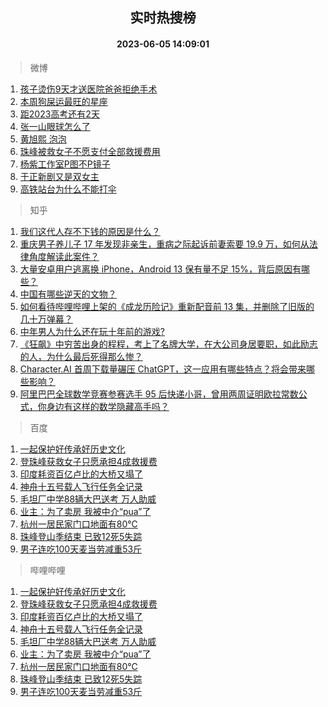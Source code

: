 <div align="center"><h2>实时热搜榜</h2><h4>2023-06-05 14:09:01</h4></div>

> 微博  

1. [孩子烫伤9天才送医院爸爸拒绝手术](https://s.weibo.com/weibo?q=%23%E5%AD%A9%E5%AD%90%E7%83%AB%E4%BC%A49%E5%A4%A9%E6%89%8D%E9%80%81%E5%8C%BB%E9%99%A2%E7%88%B8%E7%88%B8%E6%8B%92%E7%BB%9D%E6%89%8B%E6%9C%AF%23&t=31&band_rank=1&Refer=top)<br />
2. [本周狗屎运最旺的星座](https://s.weibo.com/weibo?q=%E6%9C%AC%E5%91%A8%E7%8B%97%E5%B1%8E%E8%BF%90%E6%9C%80%E6%97%BA%E7%9A%84%E6%98%9F%E5%BA%A7&t=31&band_rank=2&Refer=top)<br />
3. [距2023高考还有2天](https://s.weibo.com/weibo?q=%23%E8%B7%9D2023%E9%AB%98%E8%80%83%E8%BF%98%E6%9C%892%E5%A4%A9%23&t=31&band_rank=3&Refer=top)<br />
4. [张一山眼球怎么了](https://s.weibo.com/weibo?q=%23%E5%BC%A0%E4%B8%80%E5%B1%B1%E7%9C%BC%E7%90%83%E6%80%8E%E4%B9%88%E4%BA%86%23&t=31&band_rank=4&Refer=top)<br />
5. [黄旭熙 泡泡](https://s.weibo.com/weibo?q=%E9%BB%84%E6%97%AD%E7%86%99%20%E6%B3%A1%E6%B3%A1&t=31&band_rank=5&Refer=top)<br />
6. [珠峰被救女子不愿支付全部救援费用](https://s.weibo.com/weibo?q=%23%E7%8F%A0%E5%B3%B0%E8%A2%AB%E6%95%91%E5%A5%B3%E5%AD%90%E4%B8%8D%E6%84%BF%E6%94%AF%E4%BB%98%E5%85%A8%E9%83%A8%E6%95%91%E6%8F%B4%E8%B4%B9%E7%94%A8%23&t=31&band_rank=6&Refer=top)<br />
7. [杨紫工作室P图不P镜子](https://s.weibo.com/weibo?q=%23%E6%9D%A8%E7%B4%AB%E5%B7%A5%E4%BD%9C%E5%AE%A4P%E5%9B%BE%E4%B8%8DP%E9%95%9C%E5%AD%90%23&t=31&band_rank=7&Refer=top)<br />
8. [于正新剧又是双女主](https://s.weibo.com/weibo?q=%23%E4%BA%8E%E6%AD%A3%E6%96%B0%E5%89%A7%E5%8F%88%E6%98%AF%E5%8F%8C%E5%A5%B3%E4%B8%BB%23&t=31&band_rank=8&Refer=top)<br />
9. [高铁站台为什么不能打伞](https://s.weibo.com/weibo?q=%23%E9%AB%98%E9%93%81%E7%AB%99%E5%8F%B0%E4%B8%BA%E4%BB%80%E4%B9%88%E4%B8%8D%E8%83%BD%E6%89%93%E4%BC%9E%23&t=31&band_rank=9&Refer=top)<br />

> 知乎  

1. [我们这代人存不下钱的原因是什么？](https://www.zhihu.com/question/603826642)<br />
2. [重庆男子养儿子 17 年发现非亲生，重病之际起诉前妻索要 19.9 万，如何从法律角度解读此案件？](https://www.zhihu.com/question/604728463)<br />
3. [大量安卓用户逃离换 iPhone，Android 13 保有量不足 15%，背后原因有哪些？](https://www.zhihu.com/question/604820761)<br />
4. [中国有哪些逆天的文物？](https://www.zhihu.com/question/22638720)<br />
5. [如何看待哔哩哔哩上架的《成龙历险记》重新配音前 13 集，并删除了旧版的几十万弹幕？](https://www.zhihu.com/question/604251906)<br />
6. [中年男人为什么还在玩十年前的游戏?](https://www.zhihu.com/question/602764416)<br />
7. [《狂飙》中穷苦出身的程程，考上了名牌大学，在大公司身居要职，如此励志的人，为什么最后死得那么惨？](https://www.zhihu.com/question/604132619)<br />
8. [Character.AI 首周下载量碾压 ChatGPT，这一应用有哪些特点？将会带来哪些影响？](https://www.zhihu.com/question/604552431)<br />
9. [阿里巴巴全球数学竞赛参赛选手 95 后快递小哥，曾用两周证明欧拉常数公式，你身边有这样的数学隐藏高手吗？](https://www.zhihu.com/question/604783697)<br />

> 百度  

1. [一起保护好传承好历史文化](https://www.baidu.com/s?wd=%E4%B8%80%E8%B5%B7%E4%BF%9D%E6%8A%A4%E5%A5%BD%E4%BC%A0%E6%89%BF%E5%A5%BD%E5%8E%86%E5%8F%B2%E6%96%87%E5%8C%96&sa=fyb_news&rsv_dl=fyb_news)<br />
2. [登珠峰获救女子只愿承担4成救援费](https://www.baidu.com/s?wd=%E7%99%BB%E7%8F%A0%E5%B3%B0%E8%8E%B7%E6%95%91%E5%A5%B3%E5%AD%90%E5%8F%AA%E6%84%BF%E6%89%BF%E6%8B%854%E6%88%90%E6%95%91%E6%8F%B4%E8%B4%B9&sa=fyb_news&rsv_dl=fyb_news)<br />
3. [印度耗资百亿卢比的大桥又塌了](https://www.baidu.com/s?wd=%E5%8D%B0%E5%BA%A6%E8%80%97%E8%B5%84%E7%99%BE%E4%BA%BF%E5%8D%A2%E6%AF%94%E7%9A%84%E5%A4%A7%E6%A1%A5%E5%8F%88%E5%A1%8C%E4%BA%86&sa=fyb_news&rsv_dl=fyb_news)<br />
4. [神舟十五号载人飞行任务全记录](https://www.baidu.com/s?wd=%E7%A5%9E%E8%88%9F%E5%8D%81%E4%BA%94%E5%8F%B7%E8%BD%BD%E4%BA%BA%E9%A3%9E%E8%A1%8C%E4%BB%BB%E5%8A%A1%E5%85%A8%E8%AE%B0%E5%BD%95&sa=fyb_news&rsv_dl=fyb_news)<br />
5. [毛坦厂中学88辆大巴送考 万人助威](https://www.baidu.com/s?wd=%E6%AF%9B%E5%9D%A6%E5%8E%82%E4%B8%AD%E5%AD%A688%E8%BE%86%E5%A4%A7%E5%B7%B4%E9%80%81%E8%80%83+%E4%B8%87%E4%BA%BA%E5%8A%A9%E5%A8%81&sa=fyb_news&rsv_dl=fyb_news)<br />
6. [业主：为了卖房 我被中介“pua”了](https://www.baidu.com/s?wd=%E4%B8%9A%E4%B8%BB%EF%BC%9A%E4%B8%BA%E4%BA%86%E5%8D%96%E6%88%BF+%E6%88%91%E8%A2%AB%E4%B8%AD%E4%BB%8B%E2%80%9Cpua%E2%80%9D%E4%BA%86&sa=fyb_news&rsv_dl=fyb_news)<br />
7. [杭州一居民家门口地面有80℃](https://www.baidu.com/s?wd=%E6%9D%AD%E5%B7%9E%E4%B8%80%E5%B1%85%E6%B0%91%E5%AE%B6%E9%97%A8%E5%8F%A3%E5%9C%B0%E9%9D%A2%E6%9C%8980%E2%84%83&sa=fyb_news&rsv_dl=fyb_news)<br />
8. [珠峰登山季结束 已致12死5失踪](https://www.baidu.com/s?wd=%E7%8F%A0%E5%B3%B0%E7%99%BB%E5%B1%B1%E5%AD%A3%E7%BB%93%E6%9D%9F+%E5%B7%B2%E8%87%B412%E6%AD%BB5%E5%A4%B1%E8%B8%AA&sa=fyb_news&rsv_dl=fyb_news)<br />
9. [男子连吃100天麦当劳减重53斤](https://www.baidu.com/s?wd=%E7%94%B7%E5%AD%90%E8%BF%9E%E5%90%83100%E5%A4%A9%E9%BA%A6%E5%BD%93%E5%8A%B3%E5%87%8F%E9%87%8D53%E6%96%A4&sa=fyb_news&rsv_dl=fyb_news)<br />

> 哔哩哔哩  

1. [一起保护好传承好历史文化](https://www.baidu.com/s?wd=%E4%B8%80%E8%B5%B7%E4%BF%9D%E6%8A%A4%E5%A5%BD%E4%BC%A0%E6%89%BF%E5%A5%BD%E5%8E%86%E5%8F%B2%E6%96%87%E5%8C%96&sa=fyb_news&rsv_dl=fyb_news)<br />
2. [登珠峰获救女子只愿承担4成救援费](https://www.baidu.com/s?wd=%E7%99%BB%E7%8F%A0%E5%B3%B0%E8%8E%B7%E6%95%91%E5%A5%B3%E5%AD%90%E5%8F%AA%E6%84%BF%E6%89%BF%E6%8B%854%E6%88%90%E6%95%91%E6%8F%B4%E8%B4%B9&sa=fyb_news&rsv_dl=fyb_news)<br />
3. [印度耗资百亿卢比的大桥又塌了](https://www.baidu.com/s?wd=%E5%8D%B0%E5%BA%A6%E8%80%97%E8%B5%84%E7%99%BE%E4%BA%BF%E5%8D%A2%E6%AF%94%E7%9A%84%E5%A4%A7%E6%A1%A5%E5%8F%88%E5%A1%8C%E4%BA%86&sa=fyb_news&rsv_dl=fyb_news)<br />
4. [神舟十五号载人飞行任务全记录](https://www.baidu.com/s?wd=%E7%A5%9E%E8%88%9F%E5%8D%81%E4%BA%94%E5%8F%B7%E8%BD%BD%E4%BA%BA%E9%A3%9E%E8%A1%8C%E4%BB%BB%E5%8A%A1%E5%85%A8%E8%AE%B0%E5%BD%95&sa=fyb_news&rsv_dl=fyb_news)<br />
5. [毛坦厂中学88辆大巴送考 万人助威](https://www.baidu.com/s?wd=%E6%AF%9B%E5%9D%A6%E5%8E%82%E4%B8%AD%E5%AD%A688%E8%BE%86%E5%A4%A7%E5%B7%B4%E9%80%81%E8%80%83+%E4%B8%87%E4%BA%BA%E5%8A%A9%E5%A8%81&sa=fyb_news&rsv_dl=fyb_news)<br />
6. [业主：为了卖房 我被中介“pua”了](https://www.baidu.com/s?wd=%E4%B8%9A%E4%B8%BB%EF%BC%9A%E4%B8%BA%E4%BA%86%E5%8D%96%E6%88%BF+%E6%88%91%E8%A2%AB%E4%B8%AD%E4%BB%8B%E2%80%9Cpua%E2%80%9D%E4%BA%86&sa=fyb_news&rsv_dl=fyb_news)<br />
7. [杭州一居民家门口地面有80℃](https://www.baidu.com/s?wd=%E6%9D%AD%E5%B7%9E%E4%B8%80%E5%B1%85%E6%B0%91%E5%AE%B6%E9%97%A8%E5%8F%A3%E5%9C%B0%E9%9D%A2%E6%9C%8980%E2%84%83&sa=fyb_news&rsv_dl=fyb_news)<br />
8. [珠峰登山季结束 已致12死5失踪](https://www.baidu.com/s?wd=%E7%8F%A0%E5%B3%B0%E7%99%BB%E5%B1%B1%E5%AD%A3%E7%BB%93%E6%9D%9F+%E5%B7%B2%E8%87%B412%E6%AD%BB5%E5%A4%B1%E8%B8%AA&sa=fyb_news&rsv_dl=fyb_news)<br />
9. [男子连吃100天麦当劳减重53斤](https://www.baidu.com/s?wd=%E7%94%B7%E5%AD%90%E8%BF%9E%E5%90%83100%E5%A4%A9%E9%BA%A6%E5%BD%93%E5%8A%B3%E5%87%8F%E9%87%8D53%E6%96%A4&sa=fyb_news&rsv_dl=fyb_news)<br />
